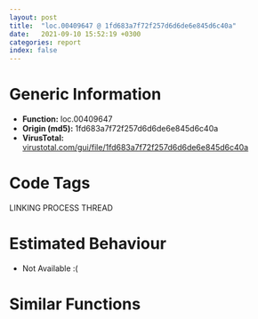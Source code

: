 ```yaml
---
layout: post
title:  "loc.00409647 @ 1fd683a7f72f257d6d6de6e845d6c40a"
date:   2021-09-10 15:52:19 +0300
categories: report
index: false
---
```


# Generic Information
- **Function:** loc.00409647
- **Origin (md5):** 1fd683a7f72f257d6d6de6e845d6c40a
- **VirusTotal:** [virustotal.com/gui/file/1fd683a7f72f257d6d6de6e845d6c40a][virustotal_ref]

# Code Tags
<span class="tag" id="LINKING">LINKING</span>
<span class="tag" id="PROCESS">PROCESS</span>
<span class="tag" id="THREAD">THREAD</span>


# Estimated Behaviour
<ul><li class="bhv-desc" id="na">Not Available :(</li></ul>

# Similar Functions
<script type="text/javascript" src="https://www.gstatic.com/charts/loader.js"></script>
<script type="text/javascript">

    google.charts.load('current', {'packages':['corechart']});
    google.charts.setOnLoadCallback(drawChart);

    function drawChart() {
    var data = new google.visualization.DataTable();
        data.addColumn('number', 'X');
        data.addColumn('number', 'Y');
        data.addColumn({type: 'string', role: 'tooltip', 'p': {'html': true}});
        data.addColumn({'type': 'string', 'role': 'style'});
        
        data.addRows([
    [-189.37074279785156, -105.86886596679688, '<b><a href="/report/loc.00409647@1fd683a7f72f257d6d6de6e845d6c40a">loc.00409647</a><br>@1fd683a7f72f257d6d6de6e845d6c40a</b><br>', 'point { fill-color: #e0440e; }'],
[180.3851318359375, -188.22427368164062, '<b><a href="/report/loc.0040d856@3d0ec851566b617e7e4e75da3dd9651c">loc.0040d856</a><br>@3d0ec851566b617e7e4e75da3dd9651c</b><br>', 'null'],
[240.99143981933594, 167.3231964111328, '<b><a href="/report/loc.0040af8b@5d44fc96ec059e83cbab5efb708e5e9e">loc.0040af8b</a><br>@5d44fc96ec059e83cbab5efb708e5e9e</b><br>', 'null'],
[-10.573840141296387, -175.558837890625, '<b><a href="/report/loc.004092e6@f9b80f61ad003ebdee20dab4a0087d2a">loc.004092e6</a><br>@f9b80f61ad003ebdee20dab4a0087d2a</b><br>', 'null'],
[58.7429313659668, 139.56161499023438, '<b><a href="/report/loc.00410ee7@fd17dad7a5809016e438b746adc04679">loc.00410ee7</a><br>@fd17dad7a5809016e438b746adc04679</b><br>', 'null'],
[-92.83629608154297, 243.3914337158203, '<b><a href="/report/loc.0042a0d9@d96761eb00d2d97e2b6f5ffffed0b46a">loc.0042a0d9</a><br>@d96761eb00d2d97e2b6f5ffffed0b46a</b><br>', 'null'],
[293.9486999511719, -14.02996826171875, '<b><a href="/report/loc.0040b591@fec037c981b84fb9df87dac6521840c9">loc.0040b591</a><br>@fec037c981b84fb9df87dac6521840c9</b><br>', 'null'],
[112.90235137939453, -19.61447525024414, '<b><a href="/report/loc.00483edf@912f1d013a0d6151bc7a7cef6da1b2a0">loc.00483edf</a><br>@912f1d013a0d6151bc7a7cef6da1b2a0</b><br>', 'null'],
[-55.68962097167969, 16.82686996459961, '<b><a href="/report/loc.0040e016@e69fcfbd512770c44a9d6b90a42edeb0">loc.0040e016</a><br>@e69fcfbd512770c44a9d6b90a42edeb0</b><br>', 'null'],
[99.22988891601562, 313.58758544921875, '<b><a href="/report/loc.0040d0ad@c5a9328b4292c431a6e3f48185308528">loc.0040d0ad</a><br>@c5a9328b4292c431a6e3f48185308528</b><br>', 'null'],
[-216.263671875, 100.40390014648438, '<b><a href="/report/loc.0040c7ef@4e7335a256154dbc07a5bd862e9622fe">loc.0040c7ef</a><br>@4e7335a256154dbc07a5bd862e9622fe</b><br>', 'null'],

        ]);

    var options = {
        title: 'Similarity Plot',
        legend: 'none',
        colors: ['#dedbd9', '#e6693e', '#ec8f6e', '#f3b49f', '#f6c7b6'],
        tooltip: {isHtml: true, trigger: 'both'},
        explorer: {
        actions: ["dragToZoom", "rightClickToReset"],
        },
        chartArea: {
        width: '80%',
        height: '80%'
        },
        width: '100%',
        height: '100%'
    };

    var chart = new google.visualization.ScatterChart(document.getElementById('chart_div'));

    chart.draw(data, options);
    }
    
</script>


<div id="chart_div" style="width: 100%px; height: 100%;"></div>

# Disassembled Code
{% highlight nasm %}

push esi
push edi
push str.kernel32.dll
call dword[sym.imp.KERNEL32.dll_GetModuleHandleW]
mov esi, dword[sym.imp.KERNEL32.dll_GetProcAddress]
mov edi, eax
push str.FlsAlloc
push edi
call esi
xor eax, dword[0x4cfd00]
push str.FlsFree
push edi
mov dword[0xc36260], eax
call esi
xor eax, dword[0x4cfd00]
push str.FlsGetValue
push edi
mov dword[0xc36264], eax
call esi
xor eax, dword[0x4cfd00]
push str.FlsSetValue
push edi
mov dword[0xc36268], eax
call esi
xor eax, dword[0x4cfd00]
push str.InitializeCriticalSectionEx
push edi
mov dword[0xc3626c], eax
call esi
xor eax, dword[0x4cfd00]
push str.CreateEventExW
push edi
mov dword[0xc36270], eax
call esi
xor eax, dword[0x4cfd00]
push str.CreateSemaphoreExW
push edi
mov dword[0xc36274], eax
call esi
xor eax, dword[0x4cfd00]
push str.SetThreadStackGuarantee
push edi
mov dword[0xc36278], eax
call esi
xor eax, dword[0x4cfd00]
push str.CreateThreadpoolTimer
push edi
mov dword[0xc3627c], eax
call esi
xor eax, dword[0x4cfd00]
push str.SetThreadpoolTimer
push edi
mov dword[0xc36280], eax
call esi
xor eax, dword[0x4cfd00]
push str.WaitForThreadpoolTimerCallbacks
push edi
mov dword[0xc36284], eax
call esi
xor eax, dword[0x4cfd00]
push str.CloseThreadpoolTimer
push edi
mov dword[0xc36288], eax
call esi
xor eax, dword[0x4cfd00]
push str.CreateThreadpoolWait
push edi
mov dword[0xc3628c], eax
call esi
xor eax, dword[0x4cfd00]
push str.SetThreadpoolWait
push edi
mov dword[0xc36290], eax
call esi
xor eax, dword[0x4cfd00]
push str.CloseThreadpoolWait
push edi
mov dword[0xc36294], eax
call esi
xor eax, dword[0x4cfd00]
mov dword[0xc36298], eax
push str.FlushProcessWriteBuffers
push edi
call esi
xor eax, dword[0x4cfd00]
push str.FreeLibraryWhenCallbackReturns
push edi
mov dword[0xc3629c], eax
call esi
xor eax, dword[0x4cfd00]
push str.GetCurrentProcessorNumber
push edi
mov dword[0xc362a0], eax
call esi
xor eax, dword[0x4cfd00]
push str.GetLogicalProcessorInformation
push edi
mov dword[0xc362a4], eax
call esi
xor eax, dword[0x4cfd00]
push str.CreateSymbolicLinkW
push edi
mov dword[0xc362a8], eax
call esi
xor eax, dword[0x4cfd00]
push str.SetDefaultDllDirectories
push edi
mov dword[0xc362ac], eax
call esi
xor eax, dword[0x4cfd00]
push str.EnumSystemLocalesEx
push edi
mov dword[0xc362b0], eax
call esi
xor eax, dword[0x4cfd00]
push str.CompareStringEx
push edi
mov dword[0xc362b8], eax
call esi
xor eax, dword[0x4cfd00]
push str.GetDateFormatEx
push edi
mov dword[0xc362b4], eax
call esi
xor eax, dword[0x4cfd00]
push str.GetLocaleInfoEx
push edi
mov dword[0xc362bc], eax
call esi
xor eax, dword[0x4cfd00]
push str.GetTimeFormatEx
push edi
mov dword[0xc362c0], eax
call esi
xor eax, dword[0x4cfd00]
push str.GetUserDefaultLocaleName
push edi
mov dword[0xc362c4], eax
call esi
xor eax, dword[0x4cfd00]
push str.IsValidLocaleName
push edi
mov dword[0xc362c8], eax
call esi
xor eax, dword[0x4cfd00]
push str.LCMapStringEx
push edi
mov dword[0xc362cc], eax
call esi
xor eax, dword[0x4cfd00]
push str.GetCurrentPackageId
push edi
mov dword[0xc362d0], eax
call esi
xor eax, dword[0x4cfd00]
push str.GetTickCount64
push edi
mov dword[0xc362d4], eax
call esi
xor eax, dword[0x4cfd00]
mov dword[0xc362d8], eax
push str.GetFileInformationByHandleExW
push edi
call esi
xor eax, dword[0x4cfd00]
push str.SetFileInformationByHandleW
push edi
mov dword[0xc362dc], eax
call esi
xor eax, dword[0x4cfd00]
pop edi
mov dword[0xc362e0], eax
pop esi
ret

{% endhighlight %}

[virustotal_ref]: https://www.virustotal.com/gui/file/1fd683a7f72f257d6d6de6e845d6c40a
